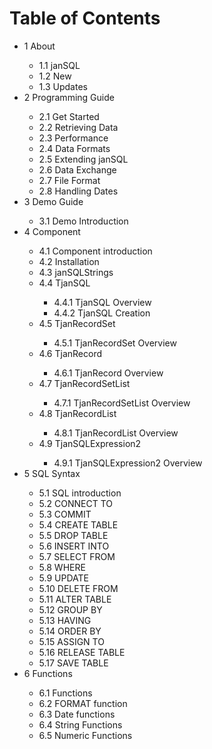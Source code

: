 # Table of Contents
<ul>
  <li>1 About</li>
  <ul>
    <li>1.1 janSQL</li>
    <li>1.2 New</li>
    <li>1.3 Updates</li>
  </ul>
  <li>2 Programming Guide</li>
  <ul>
    <li>2.1 Get Started</li>
    <li>2.2 Retrieving Data</li>
    <li>2.3 Performance</li>
    <li>2.4 Data Formats</li>
    <li>2.5 Extending janSQL</li>
    <li>2.6 Data Exchange</li>
    <li>2.7 File Format</li>
    <li>2.8 Handling Dates</li>
  </ul>
  <li>3 Demo Guide</li>
  <ul>
    <li>3.1 Demo Introduction</li>
  </ul>
  <li>4 Component</li>
  <ul>
    <li>4.1 Component introduction</li>
    <li>4.2 Installation</li>
    <li>4.3 janSQLStrings</li>
    <li>4.4 TjanSQL</li>
    <ul>
      <li>4.4.1 TjanSQL Overview</li>
      <li>4.4.2 TjanSQL Creation</li>
    </ul>
    <li>4.5 TjanRecordSet</li>
    <ul>
      <li>4.5.1 TjanRecordSet Overview</li>
    </ul>
    <li>4.6 TjanRecord</li>
    <ul>
      <li>4.6.1 TjanRecord Overview</li>
    </ul>
    <li>4.7 TjanRecordSetList</li>
    <ul>
      <li>4.7.1 TjanRecordSetList Overview</li>
    </ul>
    <li>4.8 TjanRecordList</li>
    <ul>
      <li>4.8.1 TjanRecordList Overview</li>
    </ul>
    <li>4.9 TjanSQLExpression2</li>
    <ul>
      <li>4.9.1 TjanSQLExpression2 Overview</li>
    </ul>
  </ul>
  <li>5 SQL Syntax</li>
  <ul>
    <li>5.1 SQL introduction</li>
    <li>5.2 CONNECT TO</li>
    <li>5.3 COMMIT</li>
    <li>5.4 CREATE TABLE</li>
    <li>5.5 DROP TABLE</li>
    <li>5.6 INSERT INTO</li>
    <li>5.7 SELECT FROM</li>
    <li>5.8 WHERE</li>
    <li>5.9 UPDATE</li>
    <li>5.10 DELETE FROM</li>
    <li>5.11 ALTER TABLE</li>
    <li>5.12 GROUP BY</li>
    <li>5.13 HAVING</li>
    <li>5.14 ORDER BY</li>
    <li>5.15 ASSIGN TO</li>
    <li>5.16 RELEASE TABLE</li>
    <li>5.17 SAVE TABLE</li>
  </ul>
  <li>6 Functions</li>
  <ul>
    <li>6.1 Functions</li>
    <li>6.2 FORMAT function</li>
    <li>6.3 Date functions</li>
    <li>6.4 String Functions</li>
    <li>6.5 Numeric Functions</li>
  </ul>
</ul>
